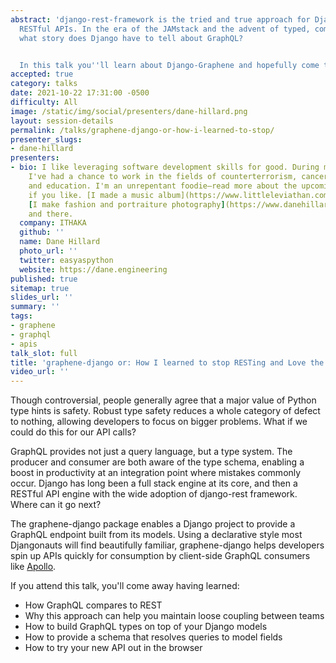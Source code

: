 ```yaml
---
abstract: 'django-rest-framework is the tried and true approach for Djangonauts building
  RESTful APIs. In the era of the JAMstack and the advent of typed, composable queries,
  what story does Django have to tell about GraphQL?


  In this talk you''ll learn about Django-Graphene and hopefully come to love it.'
accepted: true
category: talks
date: 2021-10-22 17:31:00 -0500
difficulty: All
image: /static/img/social/presenters/dane-hillard.png
layout: session-details
permalink: /talks/graphene-django-or-how-i-learned-to-stop/
presenter_slugs:
- dane-hillard
presenters:
- bio: I like leveraging software development skills for good. During my short career
    I've had a chance to work in the fields of counterterrorism, cancer research,
    and education. I'm an unrepentant foodie—read more about the upcoming [Piquant](https://piquantmag.com/about)
    if you like. [I made a music album](https://www.littleleviathan.com) once and
    [I make fashion and portraiture photography](https://www.danehillard.com) here
    and there.
  company: ITHAKA
  github: ''
  name: Dane Hillard
  photo_url: ''
  twitter: easyaspython
  website: https://dane.engineering
published: true
sitemap: true
slides_url: ''
summary: ''
tags:
- graphene
- graphql
- apis
talk_slot: full
title: 'graphene-django or: How I learned to stop RESTing and Love the Graph'
video_url: ''
---
```


Though controversial, people generally agree that a major value of Python type hints is safety. Robust type safety reduces a whole category of defect to nothing, allowing developers to focus on bigger problems. What if we could do this for our API calls?

GraphQL provides not just a query language, but a type system. The producer and consumer are both aware of the type schema, enabling a boost in productivity at an integration point where mistakes commonly occur. Django has long been a full stack engine at its core, and then a RESTful API engine with the wide adoption of django-rest framework. Where can it go next?

The graphene-django package enables a Django project to provide a GraphQL endpoint built from its models. Using a declarative style most Djangonauts will find beautifully familiar, graphene-django helps developers spin up APIs quickly for consumption by client-side GraphQL consumers like [Apollo](https://www.apollographql.com/).

If you attend this talk, you'll come away having learned:

* How GraphQL compares to REST
* Why this approach can help you maintain loose coupling between teams
* How to build GraphQL types on top of your Django models
* How to provide a schema that resolves queries to model fields
* How to try your new API out in the browser
